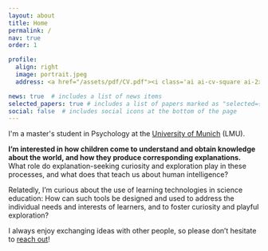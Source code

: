 ```yaml
---
layout: about
title: Home
permalink: /
nav: true
order: 1

profile:
  align: right
  image: portrait.jpeg
  address: <a href="/assets/pdf/CV.pdf"><i class='ai ai-cv-square ai-2x'></i></a> <a href="mailto:adaniabutto@gmail.com"><i class='fas fa-envelope fa-2x'></i></a> <a href="https://github.com/adaniabutto"><i class='fab fa-github fa-2x'></i></a><br><br>adaniabutto[at]gmail[dot]com

news: true  # includes a list of news items
selected_papers: true # includes a list of papers marked as "selected={true}"
social: false  # includes social icons at the bottom of the page
---
```

I'm a master's student in Psychology at the <a href="https://www.lmu.de/en/about-lmu/index.html">University of Munich</a> (LMU).

<b>I’m interested in how children come to understand and obtain knowledge about the world, and how they produce corresponding explanations.</b> What role do explanation-seeking curiosity and exploration play in these processes, and what does that teach us about human intelligence?

Relatedly, I’m curious about the use of learning technologies in science education: How can such tools be designed and used to address the individual needs and interests of learners, and to foster curiosity and playful exploration?

I always enjoy exchanging ideas with other people, so please don’t hesitate to <a href="mailto:adaniabutto@gmail.com">reach out</a>!
